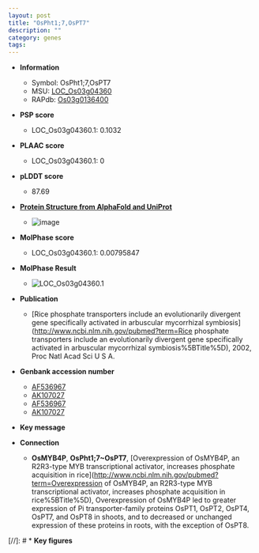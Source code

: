```yaml
---
layout: post
title: "OsPht1;7,OsPT7"
description: ""
category: genes
tags: 
---
```


* **Information**  
    + Symbol: OsPht1;7,OsPT7  
    + MSU: [LOC_Os03g04360](http://rice.plantbiology.msu.edu/cgi-bin/ORF_infopage.cgi?orf=LOC_Os03g04360)  
    + RAPdb: [Os03g0136400](http://rapdb.dna.affrc.go.jp/viewer/gbrowse_details/irgsp1?name=Os03g0136400)  

* **PSP score**  
    + LOC_Os03g04360.1: 0.1032 

* **PLAAC score**  
    + LOC_Os03g04360.1: 0 

* **pLDDT score**
    + 87.69

* **[Protein Structure from AlphaFold and UniProt](https://www.uniprot.org/uniprotkb/Q8H6G9/entry#structure)**
    + ![image](https://ricepsp.github.io/images/Q8/AF-Q8H6G9-F1.png)

* **MolPhase score**
    + LOC_Os03g04360.1: 0.00795847

* **MolPhase Result**
    + ![LOC_Os03g04360.1](https://304243504.github.io/Pictures/LOC_Os03g/LOC_Os03g04360.1.png)

* **Publication**  
    + [Rice phosphate transporters include an evolutionarily divergent gene specifically activated in arbuscular mycorrhizal symbiosis](http://www.ncbi.nlm.nih.gov/pubmed?term=Rice phosphate transporters include an evolutionarily divergent gene specifically activated in arbuscular mycorrhizal symbiosis%5BTitle%5D), 2002, Proc Natl Acad Sci U S A.

* **Genbank accession number**  
    + [AF536967](http://www.ncbi.nlm.nih.gov/nuccore/AF536967)
    + [AK107027](http://www.ncbi.nlm.nih.gov/nuccore/AK107027)
    + [AF536967](http://www.ncbi.nlm.nih.gov/nuccore/AF536967)
    + [AK107027](http://www.ncbi.nlm.nih.gov/nuccore/AK107027)

* **Key message**  

* **Connection**  
    + __OsMYB4P__, __OsPht1;7~OsPT7__, [Overexpression of OsMYB4P, an R2R3-type MYB transcriptional activator, increases phosphate acquisition in rice](http://www.ncbi.nlm.nih.gov/pubmed?term=Overexpression of OsMYB4P, an R2R3-type MYB transcriptional activator, increases phosphate acquisition in rice%5BTitle%5D), Overexpression of OsMYB4P led to greater expression of Pi transporter-family proteins OsPT1, OsPT2, OsPT4, OsPT7, and OsPT8 in shoots, and to decreased or unchanged expression of these proteins in roots, with the exception of OsPT8.

[//]: # * **Key figures**  


